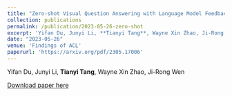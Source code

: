 ```yaml
---
title: "Zero-shot Visual Question Answering with Language Model Feedback"
collection: publications
permalink: /publication/2023-05-26-zero-shot
excerpt: 'Yifan Du, Junyi Li, **Tianyi Tang**, Wayne Xin Zhao, Ji-Rong Wen'
date: "2023-05-26"
venue: 'Findings of ACL'
paperurl: 'https://arxiv.org/pdf/2305.17006'
---
```

Yifan Du, Junyi Li, **Tianyi Tang**, Wayne Xin Zhao, Ji-Rong Wen

[Download paper here](https://arxiv.org/pdf/2305.17006)